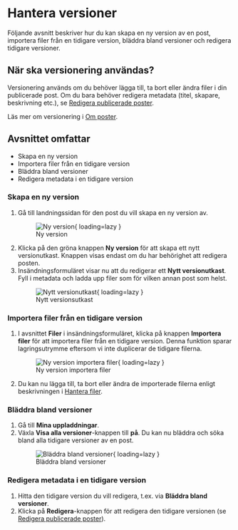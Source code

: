 # Hantera versioner

Följande avsnitt beskriver hur du kan skapa en ny version av en post, importera filer från en tidigare version, bläddra bland versioner och redigera tidigare versioner.

## När ska versionering användas?

Versionering används om du behöver lägga till, ta bort eller ändra filer i din publicerade post. Om du bara behöver redigera metadata (titel, skapare, beskrivning etc.), se [Redigera publicerade poster](./manage_records.md#redigera-publicerade-poster).

Läs mer om versionering i [Om poster](./about_records.md).

## Avsnittet omfattar

- Skapa en ny version
- Importera filer från en tidigare version
- Bläddra bland versioner
- Redigera metadata i en tidigare version

### Skapa en ny version

1. Gå till landningssidan för den post du vill skapa en ny version av.
        <figure markdown="span">
        ![Ny version](assets/images/record-manage-versions.png){ loading=lazy }
        <figcaption>Ny version</figcaption>
        </figure>
2. Klicka på den gröna knappen **Ny version** för att skapa ett nytt versionutkast. Knappen visas endast om du har behörighet att redigera posten.
3. Insändningsformuläret visar nu att du redigerar ett **Nytt versionutkast**. Fyll i metadata och ladda upp filer som för vilken annan post som helst.
        <figure markdown="span">
        ![Nytt versionutkast](assets/images/versioning-new-draft.png){ loading=lazy }
        <figcaption>Nytt versionsutkast</figcaption>
        </figure>

### Importera filer från en tidigare version

1. I avsnittet **Filer** i insändningsformuläret, klicka på knappen **Importera filer** för att importera filer från en tidigare version. Denna funktion sparar lagringsutrymme eftersom vi inte duplicerar de tidigare filerna.
        <figure markdown="span">
        ![Ny version importera filer](assets/images/versioning-import-files.png){ loading=lazy }
        <figcaption>Ny version importera filer</figcaption>
        </figure>
2. Du kan nu lägga till, ta bort eller ändra de importerade filerna enligt beskrivningen i [Hantera filer](./manage_files.md).

### Bläddra bland versioner

1. Gå till **Mina uppladdningar**.
2. Växla **Visa alla versioner**-knappen till **på**. Du kan nu bläddra och söka bland alla tidigare versioner av en post.
        <figure markdown="span">
        ![Bläddra bland versioner](assets/images/versioning-view-all.png){ loading=lazy }
        <figcaption>Bläddra bland versioner</figcaption>
        </figure>

### Redigera metadata i en tidigare version

1. Hitta den tidigare version du vill redigera, t.ex. via **Bläddra bland versioner**.
2. Klicka på **Redigera**-knappen för att redigera den tidigare versionen (se [Redigera publicerade poster](./manage_records.md#edit-published-records)).
